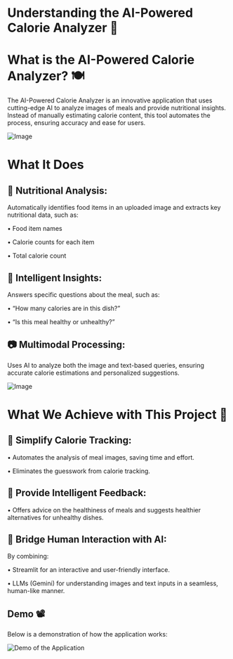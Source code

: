 # Understanding the AI-Powered Calorie Analyzer 🍎

# What is the AI-Powered Calorie Analyzer? 🍽️ 

The AI-Powered Calorie Analyzer is an innovative application that uses cutting-edge AI to analyze images of meals and provide nutritional insights. Instead of manually estimating calorie content, this tool automates the process, ensuring accuracy and ease for users.

![Image](https://github.com/user-attachments/assets/845271dd-c76f-40e6-b841-0c3785531c67)



# What It Does
## 🥗 Nutritional Analysis:

Automatically identifies food items in an uploaded image and extracts key nutritional data, such as:

• Food item names

• Calorie counts for each item

• Total calorie count


## 🧠 Intelligent Insights:

Answers specific questions about the meal, such as:

• “How many calories are in this dish?”

• “Is this meal healthy or unhealthy?”


## 📷 Multimodal Processing:
Uses AI to analyze both the image and text-based queries, ensuring accurate calorie estimations and personalized suggestions.

![Image](https://github.com/user-attachments/assets/0b77ed42-3c48-4e1a-b354-3a2822d3bbdd)



# What We Achieve with This Project 🎯

## 🔎 Simplify Calorie Tracking:

• Automates the analysis of meal images, saving time and effort.

• Eliminates the guesswork from calorie tracking.

## 🌟 Provide Intelligent Feedback:

• Offers advice on the healthiness of meals and suggests healthier alternatives for unhealthy dishes.


## 🤖 Bridge Human Interaction with AI:

By combining:

• Streamlit for an interactive and user-friendly interface.

• LLMs (Gemini) for understanding images and text inputs in a seamless, human-like manner.



## Demo 📽

Below is a demonstration of how the application works:

![Demo of the Application](https://github.com/Abdelrahman-Amen/Calories_Advisor_using_LLM/blob/main/Demo.gif)
